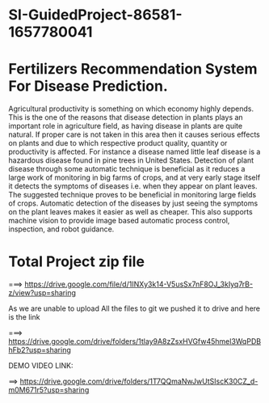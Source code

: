 # SI-GuidedProject-86581-1657780041
# Fertilizers Recommendation System For Disease Prediction.
Agricultural productivity is something on which economy highly depends. This is the one of the reasons that disease detection in plants plays an important role in agriculture field, as having disease in plants are quite natural. If proper care is not taken in this area then it causes serious effects on plants and due to which respective product quality, quantity or productivity is affected. For instance a disease named little leaf disease is a hazardous disease found in pine trees in United States. Detection of plant disease through some automatic technique is beneficial as it reduces a large work of monitoring in big farms of crops, and at very early stage itself it detects the symptoms of diseases i.e. when they appear on plant leaves. 
The suggested technique proves to be beneficial in monitoring large fields of crops. Automatic detection of the diseases by just seeing the symptoms on the plant leaves makes it easier as well as cheaper. This also supports machine vision to provide image based automatic process control, inspection, and robot guidance.

# Total Project zip file
===> https://drive.google.com/file/d/1INXy3k14-V5usSx7nF8OJ_3kIyq7rB-z/view?usp=sharing

As we are unable to upload All the files to git we pushed it to drive and here is the link

===> https://drive.google.com/drive/folders/1tlay9A8zZsxHVGfw45hmel3WqPDBhFb2?usp=sharing

DEMO VIDEO LINK:

==> https://drive.google.com/drive/folders/1T7QQmaNwJwUtSIscK30CZ_d-m0M671r5?usp=sharing
